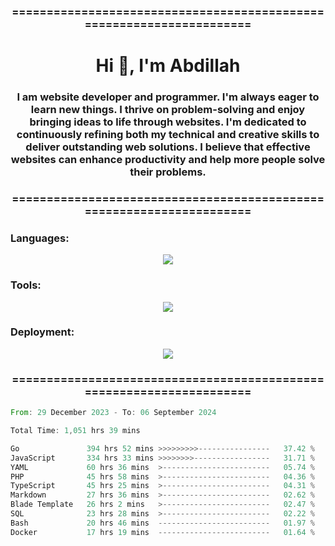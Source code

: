 <h3 align="center">=====================================================================</h3>
<h1 align="center">Hi 👋, I'm Abdillah</h1>
<h3 align="center">I am website developer and programmer. I'm always eager to learn new things. I thrive on problem-solving and enjoy bringing ideas to life through websites. I'm dedicated to continuously refining both my technical and creative skills to deliver outstanding web solutions. I believe that effective websites can enhance productivity and help more people solve their problems.</h3>
<h3 align="center">=====================================================================</h3>

<h3 align="left">Languages:</h3>
<p align="center">
  <a href="https://skillicons.dev">
    <img src="https://skillicons.dev/icons?i=go,nodejs,php,css,html,kotlin" />
  </a>
</p>

<h3 align="left">Tools:</h3>
<p align="center">
  <a href="https://skillicons.dev">
    <img src="https://skillicons.dev/icons?i=express,nextjs,postman,powershell,bash,nginx,arduino,laravel,androidstudio,react,prisma" />
  </a>
</p>

<h3 align="left">Deployment:</h3>
<p align="center">
  <a href="https://skillicons.dev">
    <img src="https://skillicons.dev/icons?i=git,github,docker,aws,jenkins,prometheus,grafana,mongodb,postgres,mysql" />
  </a>
</p>

<h3 align="center">=====================================================================</h3>

<!--START_SECTION:waka-->

```rust
From: 29 December 2023 - To: 06 September 2024

Total Time: 1,051 hrs 39 mins

Go               394 hrs 52 mins >>>>>>>>>----------------   37.42 %
JavaScript       334 hrs 33 mins >>>>>>>>-----------------   31.71 %
YAML             60 hrs 36 mins  >------------------------   05.74 %
PHP              45 hrs 58 mins  >------------------------   04.36 %
TypeScript       45 hrs 25 mins  >------------------------   04.31 %
Markdown         27 hrs 36 mins  >------------------------   02.62 %
Blade Template   26 hrs 2 mins   >------------------------   02.47 %
SQL              23 hrs 28 mins  >------------------------   02.22 %
Bash             20 hrs 46 mins  -------------------------   01.97 %
Docker           17 hrs 19 mins  -------------------------   01.64 %
```

<!--END_SECTION:waka-->
<!---
Abedmuh/Abedmuh is a ✨ special ✨ repository because its `README.md` (this file) appears on your GitHub profile.
You can click the Preview link to take a look at your changes.
--->
